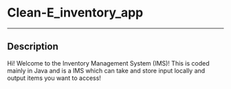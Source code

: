 # Clean-E_inventory_app
---
## Description
Hi! Welcome to the Inventory Management System (IMS)! This is coded mainly in Java and is a IMS which can take and store input locally and output items you want to access!


